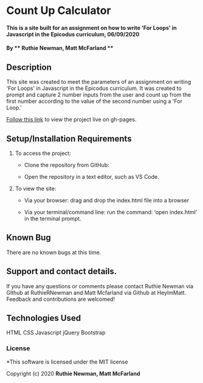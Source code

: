 # Count Up Calculator

#### This is a site built for an assignment on how to write 'For Loops' in Javascript in the Epicodus curriculum, 06/09/2020

#### By ** Ruthie Newman, Matt McFarland **

## Description

This site was created to meet the parameters of an assignment on writing 'For Loops' in Javascript in the Epicodus curriculum. It was created to prompt and capture 2 number inputs from the user and count up from the first number according to the value of the second number using a 'For Loop.'

[Follow this link](https://ruthiernewman.github.io/count-up-to) to view the project live on gh-pages.

## Setup/Installation Requirements

1. To access the project:

    * Clone the repository from GitHub: 

    * Open the repository in a text editor, such as VS Code. 

2. To view the site:

    * Via your browser: drag and drop the index.html file into a browser

    * Via your terminal/command line: run the command: ‘open index.html’ in the terminal prompt. 

## Known Bug

There are no known bugs at this time. 

## Support and contact details.

If you have any questions or comments please contact Ruthie Newman via Github at RuthieRNewman and Matt Mcfarland via Github at HeyImMatt. Feedback and contributions are welcomed!

## Technologies Used

HTML
CSS
Javascript
jQuery
Bootstrap

### License

*This software is licensed under the MIT license

Copyright (c) 2020 **Ruthie Newman, Matt McFarland**